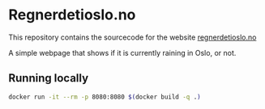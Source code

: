 # Regnerdetioslo.no

This repository contains the sourcecode for the website [regnerdetioslo.no](https://regnerdetioslo.no/)
 
A simple webpage that shows if it is currently raining in Oslo, or not.

## Running locally

```bash
docker run -it --rm -p 8080:8080 $(docker build -q .)
```